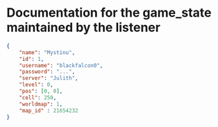 # Documentation for the game_state maintained by the listener

````json
{
    "name": "Mystinu",
    "id": 1,
    "username": "blackfalcon0",
    "password": "...",
    "server": "Julith",
    "level": 0,
    "pos": [0, 0],
    "cell": 250,
    "worldmap": 1,
    "map_id" : 21654232
}
````